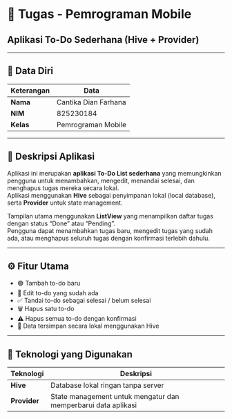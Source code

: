 # 📝 Tugas - Pemrograman Mobile  
## Aplikasi To-Do Sederhana (Hive + Provider)

---

## 👤 Data Diri

| Keterangan | Data                 |
|-------------|----------------------|
| **Nama** | Cantika Dian Farhana |
| **NIM** | 825230184            |
| **Kelas** | Pemrograman Mobile   |

---

## 📱 Deskripsi Aplikasi

Aplikasi ini merupakan **aplikasi To-Do List sederhana** yang memungkinkan pengguna untuk menambahkan, mengedit, menandai selesai, dan menghapus tugas mereka secara lokal.  
Aplikasi menggunakan **Hive** sebagai penyimpanan lokal (local database), serta **Provider** untuk state management.

Tampilan utama menggunakan **ListView** yang menampilkan daftar tugas dengan status “Done” atau “Pending”.  
Pengguna dapat menambahkan tugas baru, mengedit tugas yang sudah ada, atau menghapus seluruh tugas dengan konfirmasi terlebih dahulu.

---

## ⚙️ Fitur Utama

- 🟢 Tambah to-do baru  
- 📝 Edit to-do yang sudah ada  
- ✅ Tandai to-do sebagai selesai / belum selesai  
- 🗑️ Hapus satu to-do  
- ⚠️ Hapus semua to-do dengan konfirmasi  
- 🔄 Data tersimpan secara lokal menggunakan Hive  

---

## 🧠 Teknologi yang Digunakan

| Teknologi | Deskripsi |
|------------|------------|
| **Hive** | Database lokal ringan tanpa server |
| **Provider** | State management untuk mengatur dan memperbarui data aplikasi |


